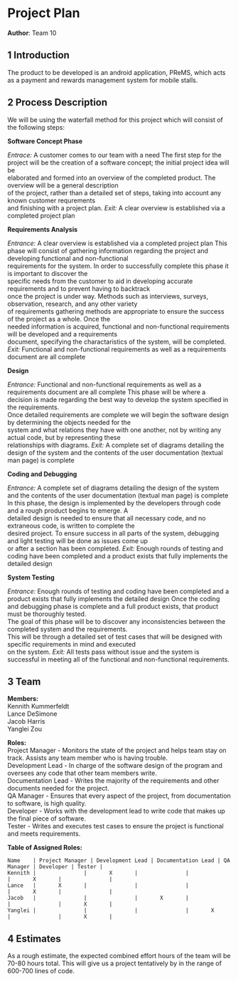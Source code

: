 # Project Plan

**Author**: Team 10

## 1 Introduction

The product to be developed is an android application, PReMS, which acts as a payment and rewards management system for mobile stalls.

## 2 Process Description

We will be using the waterfall method for this project which will consist of the following steps:

**Software Concept Phase**

*Entrace:* A customer comes to our team with a need
The first step for the project will be the creation of a software concept; the initial project idea will be  
elaborated and formed into an overview of the completed product. The overview will be a general description  
of the project, rather than a detailed set of steps, taking into account any known customer requrements  
and finishing with a project plan.
*Exit:* A clear overview is established via a completed project plan

**Requirements Analysis**

*Entrance:* A clear overview is established via a completed project plan
This phase will consist of gathering information regarding the project and developing functional and non-functional  
requirements for the system. In order to successfully complete this phase it is important to discover the  
specific needs from the customer to aid in developing accurate requirements and to prevent having to backtrack  
once the project is under way. Methods such as interviews, surveys, observation, research, and any other variety  
of requirements gathering methods are appropriate to ensure the success of the project as a whole. Once the  
needed information is acquired, functional and non-functional requirements will be developed and a requirements  
document, specifying the charactaristics of the system, will be completed.
*Exit:* Functional and non-functional requirements as well as a requirements document are all complete

**Design**

*Entrance:* Functional and non-functional requirements as well as a requirements document are all complete
This phase will be where a decision is made regarding the best way to develop the system specified in the requirements.  
Once detailed requirements are complete we will begin the software design by determining the objects needed for the  
system and what relations they have with one another, not by writing any actual code, but by representing these  
relationships with diagrams.
*Exit:* A complete set of diagrams detailing the design of the system and the contents of the user documentation (textual man page) is complete

**Coding and Debugging**

*Entrance:* A complete set of diagrams detailing the design of the system and the contents of the user documentation (textual man page) is complete
In this phase, the design is implemented by the developers through code and a rough product begins to emerge. A  
detailed design is needed to ensure that all necessary code, and no extraneous code, is written to complete the  
desired project. To ensure success in all parts of the system, debugging and light testing will be done as issues come up  
or after a section has been completed. 
*Exit:* Enough rounds of testing and coding have been completed and a product exists that fully implements the detailed design

**System Testing**

*Entrance:* Enough rounds of testing and coding have been completed and a product exists that fully implements the detailed design
Once the coding and debugging phase is complete and a full product exists, that product must be thoroughly tested.  
The goal of this phase will be to discover any inconsistencies between the completed system and the requirements.  
This will be through a detailed set of test cases that will be designed with specific requirements in mind and executed  
on the system. 
*Exit:* All tests pass without issue and the system is successful in meeting all of the functional and non-functional requirements.

## 3 Team

**Members:**  
Kennith Kummerfeldt  
Lance DeSimone  
Jacob Harris  
Yanglei Zou  

**Roles:**  
Project Manager - Monitors the state of the project and helps team stay on track.  Assists any team member who is having trouble.  
Development Lead - In charge of the software design of the program and oversees any code that other team members write.  
Documentation Lead - Writes the majority of the requirements and other documents needed for the project.  
QA Manager - Ensures that every aspect of the project, from documentation to software, is high quality.  
Developer - Works with the development lead to write code that makes up the final piece of software.  
Tester - Writes and executes test cases to ensure the project is functional and meets requirements.  

**Table of Assigned Roles:**

	Name    | Project Manager | Development Lead | Documentation Lead | QA Manager | Developer | Tester |
	Kennith |		 		|		X		|		 		|		 		|		X		|		 		|
	Lance   |		X		|		 		|		 		|		 		|		X		|		 		|
	Jacob   |		 		|		 		|		X		|		 		|		 		|		X		|
	Yanglei |		 		|		 		|		 		|		X		|		 		|		X		|

## 4 Estimates

As a rough estimate, the expected combined effort hours of the team will be 70-80 hours total. 
This will give us a project tentatively by in the range of 600-700 lines of code.